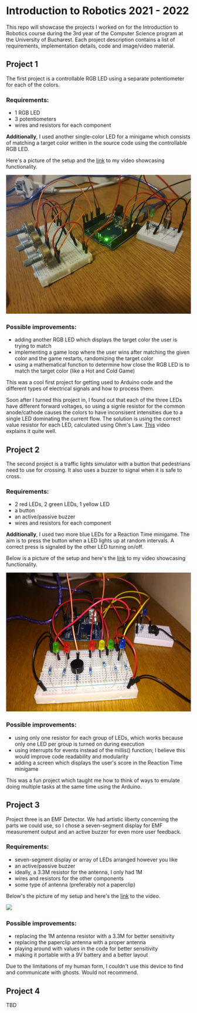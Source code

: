 # Introduction to Robotics 2021 - 2022

This repo will showcase the projects I worked on for the Introduction to Robotics course during the 3rd year of the Computer Science program at the University of Bucharest. Each project description contains a list of requirements, implementation details, code and image/video material.

## Project 1

The first project is a controllable RGB LED using a separate potentiometer for each of the colors.

### Requirements:

-   1 RGB LED
-   3 potentiometers
-   wires and resistors for each component

**Additionally**, I used another single-color LED for a minigame which consists of matching a target color written in the source code using the controllable RGB LED.

Here's a picture of the setup and the [link](https://youtu.be/NDZlMUl-0iA) to my video showcasing functionality.

<img src = "https://github.com/Charmichles/introduction-to-robotics/blob/12506e7ef0ef9ed2d788a26fb91f4a2b1cbc86e4/project-1/setup.jpeg">

### Possible improvements:

-   adding another RGB LED which displays the target color the user is trying to match
-   implementing a game loop where the user wins after matching the given color and the game restarts, randomizing the target color
-   using a mathematical function to determine how close the RGB LED is to match the target color (like a Hot and Cold Game)

This was a cool first project for getting used to Arduino code and the different types of electrical signals and how to process them.

Soon after I turned this project in, I found out that each of the three LEDs have different forward voltages, so using a signle resistor for the common anode/cathode causes the colors to have inconsisent intensities due to a single LED dominating the current flow. The solution is using the correct value resistor for each LED, calculated using Ohm's Law. [This](https://www.youtube.com/watch?v=3kntdICTuUQ) video explains it quite well.

## Project 2

The second project is a traffic lights simulator with a button that pedestrians need to use for crossing. It also uses a buzzer to signal when it is safe to cross.

### Requirements:

-   2 red LEDs, 2 green LEDs, 1 yellow LED
-   a button
-   an active/passive buzzer
-   wires and resistors for each component

**Additionally**, I used two more blue LEDs for a Reaction Time minigame. The aim is to press the button when a LED lights up at random intervals. A correct press is signaled by the other LED turning on/off.

Below is a picture of the setup and here's the [link](https://youtu.be/6ApnEIVFysw) to my video showcasing functionality.

<img src = "https://github.com/Charmichles/introduction-to-robotics/blob/cba0ee2761f05f1c13d5b41ed5ccf06a291ab90f/project-2/setup.jpeg">

### Possible improvements:

-   using only one resistor for each group of LEDs, which works because only one LED per group is turned on during execution
-   using interrupts for events instead of the millis() function; I believe this would improve code readability and modularity
-   adding a screen which displays the user's score in the Reaction Time minigame

This was a fun project which taught me how to think of ways to emulate doing multiple tasks at the same time using the Arduino.

## Project 3

Project three is an EMF Detector. We had artistic liberty concerning the parts we could use, so I chose a seven-segment display for EMF measurement output and an active buzzer for even more user feedback.

### Requirements:

-   seven-segment display or array of LEDs arranged however you like
-   an active/passive buzzer
-   ideally, a 3.3M resistor for the antenna, I only had 1M
-   wires and resistors for the other components
-   some type of antenna (preferably not a paperclip)

Below's the picture of my setup and here's the [link](https://youtu.be/ltkqo6wFsuc) to the video.

<img src = "https://github.com/andrei-brihac/introduction-to-robotics/blob/75c0bfe7fa2c60558654c86664edc4960c29946d/project-3/setup.jpg">

### Possible improvements:

-   replacing the 1M antenna resistor with a 3.3M for better sensitivity
-   replacing the paperclip antenna with a proper antenna
-   playing around with values in the code for better sensitivity
-   making it portable with a 9V battery and a better layout

Due to the limitations of my human form, I couldn't use this device to find and communicate with ghosts. Would not recommend.

## Project 4

TBD
